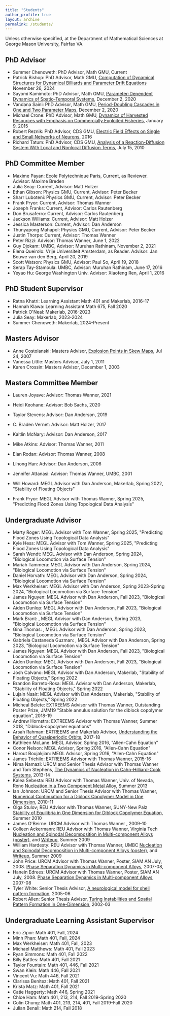 ```yaml
---
title: "Students"
author_profile: true
layout: archive
permalink: /students/
---
```


Unless otherwise specified, at the Department of Mathematical Sciences at  George Mason University, Fairfax VA. 

## PhD Advisor

-	Summer Chenoweth: 	PhD Advisor, Math GMU,   Current
-	Patrick Bishop:		PhD Advisor, Math GMU,	[Computation of Dynamical Structures for Dynamical Billiards and Parameter Drift Equations](../files/studentpapers/PatrickBishopThesis112624.pdf) November 26, 2024				
-	Sayomi Kamimoto:	PhD Advisor, Math GMU,	[Parameter-Dependent Dynamics of Spatio-Temporal Systems](../files/studentpapers/sayomikamimotothesis120220.pdf), December 2, 2020	
-	Vandana Saini:		PhD Advisor, Math GMU,	[Period-Doubling Cascades in One and Two Parameter Maps](../files/studentpapers/vandanasainithesis120320.pdf), December 2, 2020
-	Michael Crone:		PhD Advisor, Math GMU,	[Dynamics of Harvested Resources with Emphasis on Commercially Exploited Fisheries](../files/studentpapers/cronethesis010915.pdf), January 9, 2015
-	Robert Reznik:		PhD Advisor, CDS GMU,	[Electric Field Effects on Single and Small Networks of Neurons](../files/studentpapers/reznikthesis012016.pdf), 2016
-	Richard Tatum:		PhD Advisor, CDS GMU, 	[Analysis of a Reaction-Diffusion System With Local and Nonlocal Diffusion Terms](../files/studentpapers/tatumthesis071510.pdf), July 15, 2010

## PhD Committee Member

-   Maxime Payan:       Ecole Polytechnique Paris, Current, as Reviewer. Advisor: Maxime Breden
-	Julia Seay: 		Current, 						Advisor: Matt Holzer
-   Ethan Gibson: 		Physics GMU, Current,			Advisor: Peter Becker
-   Sharr Luboteni: 	Physics GMU, Current,			Advisor: Peter Becker
-	Frank Pryor: 		Current, 						Advisor: Thomas Wanner
-	Joseph Franks:		Current,						Advisor: Carlos Rautenberg		
-	Don Brusaferro:		Current,						Advisor: Carlos Rautenberg		
-	Jackson Williams:	Current,						Advisor: Matt Holzer		
-	Jessica Masterson:	Current,						Advisor: Dan Anderson		
-	Thunyapong Mahapol:	Physics GMU, Current,			Advisor: Peter Becker		
-	Justin Thorpe:		Current,						Advisor: Thomas Wanner		
-	Peter Rizzi:		Advisor: Thomas Wanner, June 1, 2022								
-	Guy Djokam:			UMBC, Advisor: Muruhan Rathinam, November 2, 2021		
-	Elena Queirolo:		Vrije Universiteit Amsterdam,	as Reader.	Advisor: Jan Bouwe van den Berg, April 20, 2019
-	Scott Watson:		Physics GMU,			Advisor: Paul So, April 19, 2018
-	Serap Tay-Stamoula: UMBC,					Advisor: Muruhan Rathinam, 	June 17, 2016	
-	Yeyao Hu:			George Washington Univ. Advisor: Xiaofeng Ren, April 1, 2016		

## PhD Student Supervisor

-	Ratna Khatri:	Learning Assistant Math 401 and Makerlab, 2016-17			
-	Hannah Klawa:	Learning Assistant Math 675, Fall 2020		
-	Patrick O'Neal:	Makerlab, 2016-2023
-	Julia Seay: 	Makerlab, 2023-2024					
-	Summer Chenoweth: 	Makerlab, 2024-Present					

## Masters Advisor

-	Anne Costolanski: 	Masters Advisor,	[Explosion Points in Skew Maps](../files/studentpapers/costolanskithesis072407.pdf), Jul 24, 2007	
-	Vanessa Little:		Masters Advisor, July 1, 2011						
-	Karen Crossin:		Masters Advisor, December 1, 2003					

## Masters Committee Member

-	Lauren Joyave:		Advisor: Thomas Wanner, 2021	
-	Heidi Keohane:		Advisor: Bob Sachs, 2020		
-	Taylor Stevens:		Advisor: Dan Anderson, 2019		
-	C. Braden Vernet:	Advisor: Matt Holzer, 2017		
-	Kaitlin McNary:		Advisor: Dan Anderson, 2017		
-	Mike Atkins:		Advisor: Thomas Wanner, 2011	
-	Elan Rodan:			Advisor: Thomas Wanner, 2008
-	Lihong Han:			Advisor: Dan Anderson, 2006					
-	Jennifer Attanasi:	Advisor: Thomas Wanner, UMBC, 2001

-	Will Howard:	MEGL Advisor with Dan Anderson, Makerlab, Spring 2022,	"Stability of Floating Objects"
-	Frank Pryor: 	MEGL Advisor with Thomas Wanner, Spring 2025, "Predicting Flood Zones Using Topological Data Analysis"

## Undergraduate Advisor

-	Marty Roger: 	MEGL Advisor with Tom Wanner, Spring 2025, "Predicting Flood Zones Using Topological Data Analysis"
-   Kyle Hess: 		MEGL Advisor with Tom Wanner, Spring 2025, "Predicting Flood Zones Using Topological Data Analysis"
-	Sarah Wendt:	MEGL Advisor with Dan Anderson,	Spring 2024, "Biological Locomotion via Surface Tension"
-	Mariah Tammera:	MEGL Advisor with Dan Anderson, Spring 2024, "Biological Locomotion via Surface Tension"	
-	Daniel Horvath:	MEGL Advisor with Dan Anderson, Spring 2024, "Biological Locomotion via Surface Tension"	
-	Max Werkheiser:	MEGL Advisor with Dan Anderson, Spring 2023-Spring 2024, "Biological Locomotion via Surface Tension"	
-	James Nguyen:	MEGL Advisor with Dan Anderson,	Fall 2023, "Biological Locomotion via Surface Tension"			
-	Aiden Dunlop:	MEGL Advisor with Dan Anderson,	Fall 2023, "Biological Locomotion via Surface Tension"		
-	Mark Brant:		,		MEGL Advisor with Dan Anderson, Spring 2023, "Biological Locomotion via Surface Tension"		
-	Gina Thomas:	,		MEGL Advisor with Dan Anderson, Spring 2023, "Biological Locomotion via Surface Tension"		
-	Gabriela Castaneda Guzman:	,		MEGL Advisor with Dan Anderson, Spring 2023, "Biological Locomotion via Surface Tension"	
-	James Nguyen:	MEGL Advisor with Dan Anderson,	Fall 2023, "Biological Locomotion via Surface Tension"
-	Aiden Dunlop:	MEGL Advisor with Dan Anderson,	Fall 2023, "Biological Locomotion via Surface Tension"
-	Josh Calvano:	MEGL Advisor with Dan Anderson, Makerlab, "Stability of Floating Objects," Spring 2022
-	Brandon Barreto-Rosa:	MEGL Advisor with Dan Anderson, Makerlab, "Stability of Floating Objects," Spring 2022				
-	Lujain Nsair:	MEGL Advisor with Dan Anderson, Makerlab, "Stability of Floating Objects," Spring 2022	
-	Micheal Belete:	 EXTREEMS Advisor with Thomas Wanner,	Outstanding Poster Prize, JMM19  "Stable annulus solution for the diblock copolymer equation”, 2018-19	
-	Andrew Hornstra: EXTREEMS Advisor with Thomas Wanner,	Summer 2018, "Diblock-copolymer equations"	
-	Arsah Rahman:	EXTREEMS  and Makerlab Advisor, 						[Understanding the Behavior of Quasiperiodic Orbits](../files/studentpapers/arsahrahman051818.pdf), 2017-18
-	Kathleen McLane: MEGL Advisor, Spring 2016, "Allen-Cahn Equation"			
-	Conor Nelson:	 MEGL Advisor, Spring 2016, "Allen-Cahn Equation"						
-	Harout Boujakjian:	MEGL Advisor, Spring 2016, "Allen-Cahn Equation"					
-	James Trichilo:	EXTREEMS Advisor with Thomas Wanner, 2015-16
-	Nima Namazi:	URCM and Senior Thesis Advisor with Thomas Wanner and Tom Stephens, 	[The Dynamics of Nucleation in Cahn-Hilliard-Cook Systems](../files/studentpapers/nimanamazi0914.pdf), 2013-14
-	Kalea Sebesta:	REU	Advisor with Thomas Wanner,	Univ. of Nevada, Reno	[Nucleation in a Two Component Metal Alloy](../files/studentpapers/kaleasabesta080213.pdf), Summer 2013
-	Ian Johnson:	URCM and Senior Thesis Advisor with Thomas Wanner,  	[Numerical Continuation for a Diblock Copolymer Model in One Dimension](../files/studentpapers/ianjohnson2011.pdf), 2010-11
-	Olga Stulov;	REU	Advisor	with Thomas Wanner, SUNY-New Palz			[Stability of Equilibria in One Dimension for Diblock Copolymer Equation](../files/studentpapers/olgastulov.pdf), Summer 2010
-	James O'Beirne:	URCM Advisor with Thomas Wanner	,	2009-10
-	Colleen Ackermann:	REU	Advisor	with Thomas Wanner, Virginia Tech			[Nucleation and Spinodal Decomposition in Multi-component Alloys (poster)](../files/studentpapers/hardacktalk.pdf), and [Writeup](../files/studentpapers/hardestyackermann.pdf), Summer 2009
-	William Hardesty:	REU	Advisor with Thomas Wanner,	UMBC					[Nucleation and Spinodal Decomposition in Multi-component Alloys (poster)](../files/studentpapers/hardacktalk.pdf), and [Writeup](../files/studentpapers/hardestyackermann.pdf), Summer 2009
-	John Price:		URCM Advisor with Thomas Wanner, Poster, SIAM AN July, 2008.	[Phase Separation Dynamics in Multi-component Alloys](../files/studentpapers/hanjohposter0708.jpg), 2007-08,			
-	Hanein Edrees:	URCM Advisor with Thomas Wanner,  Poster, SIAM AN July, 2008.	[Phase Separation Dynamics in Multi-component Alloys](../files/studentpapers/hanjohposter0708.jpg), 2007-08			
-	Tyler White:	Senior Thesis Advisor,	[A neurological model for shell pattern formation](https://www.notion.so), 2005-06
-	Robert Allen:	Senior Thesis Advisor,	[Turing Instabilities and Spatial Pattern Formation in One-Dimension](../files/studentpapers/robertallenthesis0803.pdf), 2002-03


## Undergraduate Learning Assistant Supervisor

-   Eric Zipor: 		Math 401,	Fall, 2024
-   Minh Phan: 			Math 401,	Fall, 2024
-   Max Werkheiser: 	Math 401,	Fall, 2023
-	Michael Matthews:	Math 401,	Fall 2023		
-	Ryan Simmons:		Math 401,	Fall 2022		
-	Billy Battles:		Math 401,	Fall 2021		
-	Taylor Fountain:	Math 401, 446,	Fall 2021		
-	Swan Klein: 		Math 446,	Fall 2021		
-	Vincent Vu:			Math 446,	Fall 2021		
-	Clarissa Benitez:	Math 401,	Fall 2021		
-	Krista Matz:		Math 401,	Fall 2021		
-	Catie Haggerty:		Math 446,	Spring 2021		
-	Chloe Ham:			Math 401, 213, 214,			Fall 2019-Spring 2020		
-	Colin Chung:		Math 401, 213, 214, 401, 	Fall 2019-Fall 2020
-	Julian Benali:		Math 214,	Fall 2018
	
